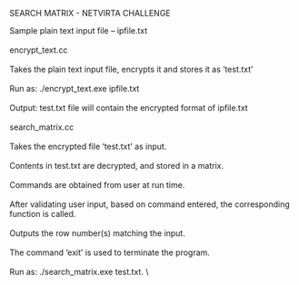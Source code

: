 SEARCH MATRIX - NETVIRTA CHALLENGE


Sample plain text input file – ipfile.txt \
 \
encrypt_text.cc \
 \
Takes the plain text input file, encrypts it and stores it as ‘test.txt’ \
 \
Run as: ./encrypt_text.exe ipfile.txt \
 \
Output: test.txt file will contain the encrypted format of ipfile.txt \
 \
search_matrix.cc \
 \
Takes the encrypted file ‘test.txt’ as input. \
 \
Contents in test.txt are decrypted, and stored in a matrix. \
 \
Commands are obtained from user at run time. \
 \
After validating user input, based on command entered, the corresponding function is called. \
 \
Outputs the row number(s) matching the input. \
 \
The command ‘exit’ is used to terminate the program. \
 \
Run as: ./search_matrix.exe test.txt. \
